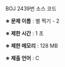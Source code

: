 BOJ 2439번 소스 코드

<b>※ 문제 이름</b> : 별 찍기 - 2

<b>※ 제한 시간</b> : 1 초

<b>※ 제한 메모리</b> : 128 MB

<b>※ 제출 언어</b> : C
